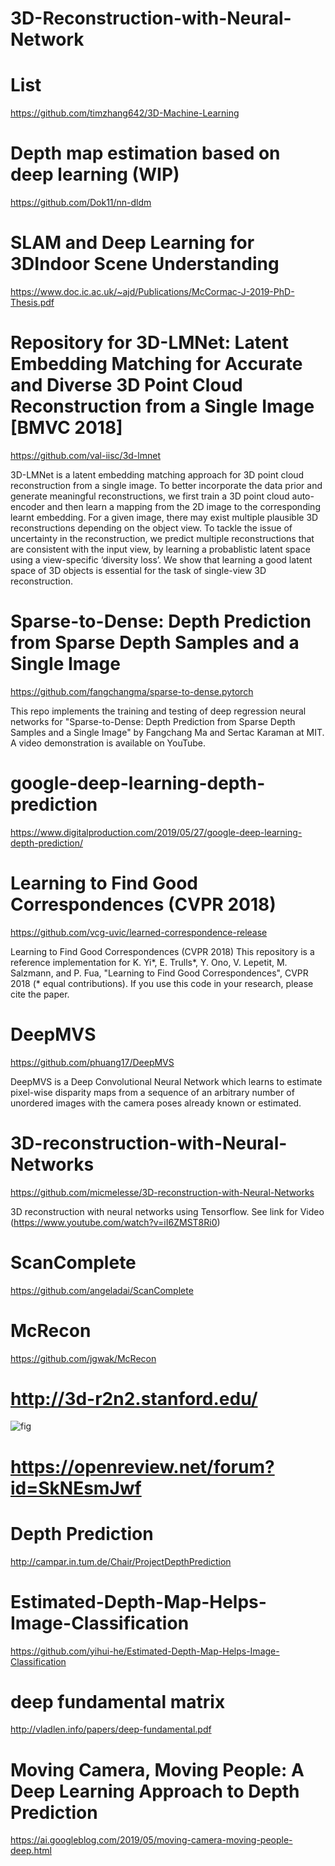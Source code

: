 # 3D-Reconstruction-with-Neural-Network

# List
https://github.com/timzhang642/3D-Machine-Learning

# Depth map estimation based on deep learning (WIP)

https://github.com/Dok11/nn-dldm

# SLAM and Deep Learning for 3DIndoor Scene Understanding

https://www.doc.ic.ac.uk/~ajd/Publications/McCormac-J-2019-PhD-Thesis.pdf

# Repository for 3D-LMNet: Latent Embedding Matching for Accurate and Diverse 3D Point Cloud Reconstruction from a Single Image [BMVC 2018]

https://github.com/val-iisc/3d-lmnet 

3D-LMNet is a latent embedding matching approach for 3D point cloud reconstruction from a single image. To better incorporate the data prior and generate meaningful reconstructions, we first train a 3D point cloud auto-encoder and then learn a mapping from the 2D image to the corresponding learnt embedding. For a given image, there may exist multiple plausible 3D reconstructions depending on the object view. To tackle the issue of uncertainty in the reconstruction, we predict multiple reconstructions that are consistent with the input view, by learning a probablistic latent space using a view-specific ‘diversity loss’. We show that learning a good latent space of 3D objects is essential for the task of single-view 3D reconstruction.

# Sparse-to-Dense: Depth Prediction from Sparse Depth Samples and a Single Image

https://github.com/fangchangma/sparse-to-dense.pytorch 

This repo implements the training and testing of deep regression neural networks for "Sparse-to-Dense: Depth Prediction from Sparse Depth Samples and a Single Image" by Fangchang Ma and Sertac Karaman at MIT. A video demonstration is available on YouTube.

# google-deep-learning-depth-prediction
https://www.digitalproduction.com/2019/05/27/google-deep-learning-depth-prediction/

# Learning to Find Good Correspondences (CVPR 2018)

https://github.com/vcg-uvic/learned-correspondence-release 

Learning to Find Good Correspondences (CVPR 2018) This repository is a reference implementation for K. Yi*, E. Trulls*, Y. Ono, V. Lepetit, M. Salzmann, and P. Fua, "Learning to Find Good Correspondences", CVPR 2018 (* equal contributions). If you use this code in your research, please cite the paper.

# DeepMVS

https://github.com/phuang17/DeepMVS 

DeepMVS is a Deep Convolutional Neural Network which learns to estimate pixel-wise disparity maps from a sequence of an arbitrary number of unordered images with the camera poses already known or estimated.

# 3D-reconstruction-with-Neural-Networks

https://github.com/micmelesse/3D-reconstruction-with-Neural-Networks

3D reconstruction with neural networks using Tensorflow. See link for Video (https://www.youtube.com/watch?v=iI6ZMST8Ri0) 

# ScanComplete

https://github.com/angeladai/ScanComplete

# McRecon

https://github.com/jgwak/McRecon

# http://3d-r2n2.stanford.edu/
![fig](http://3d-r2n2.stanford.edu/imgs/overview.png)


# https://openreview.net/forum?id=SkNEsmJwf

# Depth Prediction
http://campar.in.tum.de/Chair/ProjectDepthPrediction

# Estimated-Depth-Map-Helps-Image-Classification
https://github.com/yihui-he/Estimated-Depth-Map-Helps-Image-Classification


# deep fundamental matrix
http://vladlen.info/papers/deep-fundamental.pdf

# Moving Camera, Moving People: A Deep Learning Approach to Depth Prediction 
https://ai.googleblog.com/2019/05/moving-camera-moving-people-deep.html
